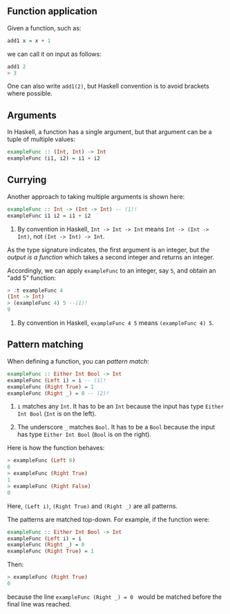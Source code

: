 ## Function application

Given a function, such as:

```haskell
add1 x = x + 1
```

we can call it on input as follows:

```haskell
add1 2
> 3
```

One can also write `add1(2)`, but Haskell convention is to avoid brackets where possible.

## Arguments

In Haskell, a function has a single argument, but that argument can be a tuple of multiple values:

```haskell
exampleFunc :: (Int, Int) -> Int
exampleFunc (i1, i2) = i1 + i2
```

## Currying

Another approach to taking multiple arguments is shown here:

```haskell
exampleFunc :: Int -> (Int -> Int) -- (1)!
exampleFunc i1 i2 = i1 + i2
```

1. By convention in Haskell, `Int -> Int -> Int` means `Int -> (Int -> Int)`, not `(Int -> Int) -> Int`. 

As the type signature indicates, the first argument is an integer, but *the output is a function* which takes a second integer and returns an integer. 

Accordingly, we can apply `exampleFunc` to an integer, say `5`, and obtain an "add 5" function:

```haskell
> :t exampleFunc 4
(Int -> Int)
> (exampleFunc 4) 5 --(1)!
9
```

1. By convention in Haskell, `exampleFunc 4 5` means `(exampleFunc 4) 5`.

## Pattern matching

When defining a function, you can *pattern match*:

```haskell
exampleFunc :: Either Int Bool -> Int
exampleFunc (Left i) = i -- (1)!
exampleFunc (Right True) = 1
exampleFunc (Right _) = 0 -- (2)!
```

1. `i` matches any `Int`. It has to be an `Int` because the input has type `Either Int Bool` (`Int` is on the left).

2. The underscore `_` matches `Bool`. It has to be a `Bool` because the input has type `Either Int Bool` (`Bool` is on the right).

Here is how the function behaves:

```haskell
> exampleFunc (Left 6)
6
> exampleFunc (Right True)
1
> exampleFunc (Right False)
0
```

Here, `(Left i)`, `(Right True)` and `(Right _)` are all patterns.

The patterns are matched top-down. For example, if the function were:

```haskell
exampleFunc :: Either Int Bool -> Int
exampleFunc (Left i) = i 
exampleFunc (Right _) = 0 
exampleFunc (Right True) = 1
```

Then:

```haskell
> exampleFunc (Right True)
0
```

because the line `exampleFunc (Right _) = 0 ` would be matched before the final line was reached.

